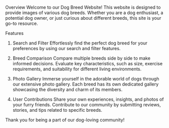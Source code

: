 Overview
Welcome to our Dog Breed Website! This website is designed to provide images of various dog breeds. Whether you are a dog enthusiast, a potential dog owner, or just curious about different breeds, this site is your go-to resource.

Features

1. Search and Filter
   Effortlessly find the perfect dog breed for your preferences by using our search and filter features.

2. Breed Comparison
   Compare multiple breeds side by side to make informed decisions. Evaluate key characteristics, such as size, exercise requirements, and suitability for different living environments.

3. Photo Gallery
   Immerse yourself in the adorable world of dogs through our extensive photo gallery. Each breed has its own dedicated gallery showcasing the diversity and charm of its members.

4. User Contributions
   Share your own experiences, insights, and photos of your furry friends. Contribute to our community by submitting reviews, stories, and tips related to specific breeds.

Thank you for being a part of our dog-loving community!
